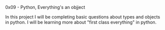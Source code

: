 0x09 - Python, Everything's an objject

In this project I will be completing basic questions about types and objects in python. I will be learning more about "first class everything" in python.
